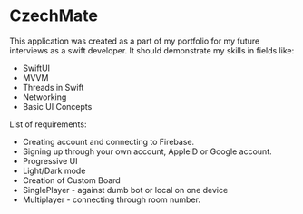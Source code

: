 # CzechMate

This application was created as a part of my portfolio for my future interviews as a swift developer.
It should demonstrate my skills in fields like:
<ul>
<li>SwiftUI</li>
<li>MVVM</li>
<li>Threads in Swift</li>
<li>Networking</li>
<li>Basic UI Concepts</li>
</ul>

List of requirements:
<ul>
<li>Creating account and connecting to Firebase.</li>
<li>Signing up through your own account, AppleID or Google account.</li>
<li>Progressive UI</li>
<li>Light/Dark mode</li>
<li>Creation of Custom Board</li>
<li>SinglePlayer - against dumb bot or local on one device</li>
<li>Multiplayer - connecting through room number.</li>
</ul>
